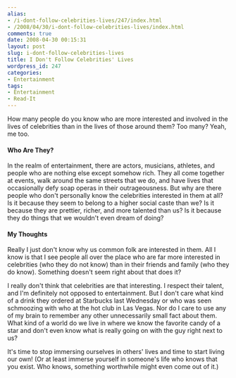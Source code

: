 ```yaml
---
alias:
- /i-dont-follow-celebrities-lives/247/index.html
- /2008/04/30/i-dont-follow-celebrities-lives/index.html
comments: true
date: 2008-04-30 00:15:31
layout: post
slug: i-dont-follow-celebrities-lives
title: I Don't Follow Celebrities' Lives
wordpress_id: 247
categories:
- Entertainment
tags:
- Entertainment
- Read-It
---
```


How many people do you know who are more interested and involved in the lives of celebrities than in the lives of those around them?  Too many?  Yeah, me too.



#### Who Are They?


In the realm of entertainment, there are actors, musicians, athletes, and people who are nothing else except somehow rich.  They all come together at events, walk around the same streets that we do, and have lives that occasionally defy soap operas in their outrageousness.  But why are there people who don't personally know the celebrities interested in them at all?  Is it because they seem to belong to a higher social caste than we?  Is it because they are prettier, richer, and more talented than us?  Is it because they do things that we wouldn't even dream of doing?



#### My Thoughts


Really I just don't know why us common folk are interested in them.  All I know is that I see people all over the place who are far more interested in celebrities (who they do not know) than in their friends and family (who they do know).  Something doesn't seem right about that does it?

I really don't think that celebrities are that interesting.  I respect their talent, and I'm definitely not opposed to entertainment.  But I don't care what kind of a drink they ordered at Starbucks last Wednesday or who was seen schmoozing with who at the hot club in Las Vegas.  Nor do I care to use any of my brain to remember any other unnecessarily small fact about them.  What kind of a world do we live in where we know the favorite candy of a star and don't even know what is really going on with the guy right next to us?

It's time to stop immersing ourselves in others' lives and time to start living our own!  (Or at least immerse yourself in someone's life who knows that you exist.  Who knows, something worthwhile might even come out of it.)
